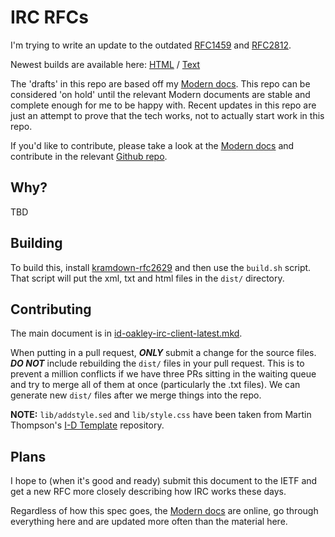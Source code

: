 # IRC RFCs

I'm trying to write an update to the outdated [RFC1459](https://tools.ietf.org/html/rfc1459) and [RFC2812](https://tools.ietf.org/html/rfc2812).

Newest builds are available here: [HTML](https://rawgit.com/DanielOaks/irc-rfcs/master/dist/id-oakley-irc-client-latest.html) / [Text](https://rawgit.com/DanielOaks/irc-rfcs/master/dist/id-oakley-irc-client-latest.html)

The 'drafts' in this repo are based off my [Modern docs](https://modern.ircdocs.horse/). This repo can be considered 'on hold' until the relevant Modern documents are stable and complete enough for me to be happy with. Recent updates in this repo are just an attempt to prove that the tech works, not to actually start work in this repo.

If you'd like to contribute, please take a look at the [Modern docs](https://modern.ircdocs.horse/) and contribute in the relevant [Github repo](https://github.com/ircdocs/modern-irc).


## Why?

TBD

<!-- Right now, there are a bunch of different specs IRC authors need to pull stuff from when implementing clients and servers. RFC1459 got outdated, RFC2812 and the related family of RFCs have always been contentious, with things defined within that never became standard practice. The best we got for ISUPPORT and CAP was an Internet Draft that never got ratified.

Basically put, it's become standard practice to implement most of some RFCs, some of others, and to rely heavily on Internet Drafts. For people implementing new software, it's a mess, and almost impossible to see what to implement and what to ignore without going back to the biggest servers and just copying what they do, since you can't rely on the documents to be correct.

So we need a new base RFC for IRC. Something that actually reflects reality these days, and defines things that have become commonplace these days like ISUPPORT and capabilities. Something authors can actually use to implement software properly today.


## What are we covering?

Current IRC implementations, and a certain subset of features defined by the [IRCv3 WG](http://ircv3.net/) (mostly just `CAP`, `SASL`, and Message Tags)

* Core client protocol (what's widely used today from the [old](https://tools.ietf.org/html/rfc1459) [RFCs](https://tools.ietf.org/html/rfc2812))
* `ISUPPORT`
* `CAP`
* `SASL`
* Message Tags

This spec also assumes that a spanning-tree layout is not the only allowable layout for an IRC network. This may be a controversial decision, but we do have IRCds experimenting with things like mesh networking (as well as competing protocols such as RobustIRC), and I think allowing for this in the spec is a good thing.


## What are we not covering?

We're not writing a boatload of new stuff in here that we're not sure will be adopted. The purpose of this document is mostly to document and standardize what is being used today, and what should be used today to implement decent IRC technology and allow for future extensibility.

---

The server to server protocol is explicitly not being covered in this document.

[RFC2812](https://tools.ietf.org/html/rfc2812) says the following: "At the time of writing, the only current implementation of this protocol is the IRC server, version 2.10". Today, that's not the case. You have lots and lots of different IRCds, and lots of different server protocols in use because of it. TS6, a bunch of custom TS6 flavours, TS5, P10, InspIRCd's protocol. We're primarily aiming to document and specify what is being used today, and there simply isn't a single server protocol in use today.

Especially given that there are servers (and competing IRC protocol efforts) experimenting with topologies other than the standard spanning-tree, and even their own newly-designed protocols between servers, I don't think it makes sense to try to specify a new version of the server protocol at this point. I think it's best to leave this to server authors themselves and relevant server spec documents sometime later as the technology grows and experiments, as what we specify would probably just be ignored or quickly become irrelevant.

If necessary, we could name this something like the IRCv3 Client RFC, though this document also goes over the architectural aspects of IRC, so a better name may be required.

---

`STARTTLS` should not be documented in here. There are quite a few issues that make it really annoying to implement client-side, there aren't that many clients that do actually support it, and I think we'd get better adoption and reception if we just present port 6697 as in [RFC7194](https://tools.ietf.org/html/rfc7194). -->


## Building

To build this, install [kramdown-rfc2629](https://github.com/cabo/kramdown-rfc2629) and then use the `build.sh` script. That script will put the xml, txt and html files in the `dist/` directory.


## Contributing

The main document is in [id-oakley-irc-client-latest.mkd](id-oakley-irc-client-latest.mkd).

When putting in a pull request, ***ONLY*** submit a change for the source files. ***DO NOT*** include rebuilding the `dist/` files in your pull request. This is to prevent a million conflicts if we have three PRs sitting in the waiting queue and try to merge all of them at once (particularly the .txt files). We can generate new `dist/` files after we merge things into the repo.

**NOTE:** `lib/addstyle.sed` and `lib/style.css` have been taken from Martin Thompson's [I-D Template](https://github.com/martinthomson/i-d-template) repository.


## Plans

I hope to (when it's good and ready) submit this document to the IETF and get a new RFC more closely describing how IRC works these days.

Regardless of how this spec goes, the [Modern docs](https://modern.ircdocs.horse/) are online, go through everything here and are updated more often than the material here.
